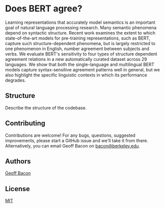 # Does BERT agree?

Learning representations that accurately model semantics is an important goal of
natural language processing research. Many semantic phenomena depend on syntactic
structure. Recent work examines the extent to which state-of-the-art models for
pre-training representations, such as BERT, capture such structure-dependent
phenomena, but is largely restricted to one phenomenon in English, number agreement
between subjects and verbs. We evaluate BERT's sensitivity to four types of structure
dependent agreement relations in a new automatically curated dataset across 29
languages. We show that both the single-language and multilingual BERT models capture
syntax-sensitive agreement patterns well in general, but we also highlight the
specific linguistic contexts in which its performance degrades.

## Structure

Describe the structure of the codebase.

## Contributing

Contributions are welcome! For any bugs, questions, suggested improvements, please
start a GitHub issue and we'll take it from there. Alternatively, you can email Geoff
Bacon on bacon@berkeley.edu.

## Authors
[Geoff Bacon](https://geoffbacon.github.io/)

## License

[MIT](https://choosealicense.com/licenses/mit/)
